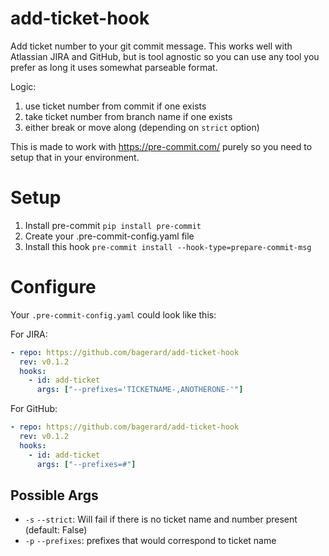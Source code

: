 # add-ticket-hook
Add ticket number to your git commit message. This works well with Atlassian JIRA and GitHub,
but is tool agnostic so you can use any tool you prefer as long it uses somewhat parseable format.

Logic:

1. use ticket number from commit if one exists
2. take ticket number from branch name if one exists
3. either break or move along (depending on `strict` option)

This is made to work with https://pre-commit.com/ purely so you need to setup that in your environment.

# Setup

1. Install pre-commit `pip install pre-commit`
2. Create your .pre-commit-config.yaml file
3. Install this hook `pre-commit install --hook-type=prepare-commit-msg`


# Configure
Your `.pre-commit-config.yaml` could look like this:

For JIRA:

```yaml
- repo: https://github.com/bagerard/add-ticket-hook
  rev: v0.1.2
  hooks:
    - id: add-ticket
      args: ["--prefixes='TICKETNAME-,ANOTHERONE-'"]
```

For GitHub:

```yaml
- repo: https://github.com/bagerard/add-ticket-hook
  rev: v0.1.2
  hooks:
    - id: add-ticket
      args: ["--prefixes=#"]
```


## Possible Args

* `-s` `--strict`: Will fail if there is no ticket name and number present (default: False)
* `-p` `--prefixes`: prefixes that would correspond to ticket name
